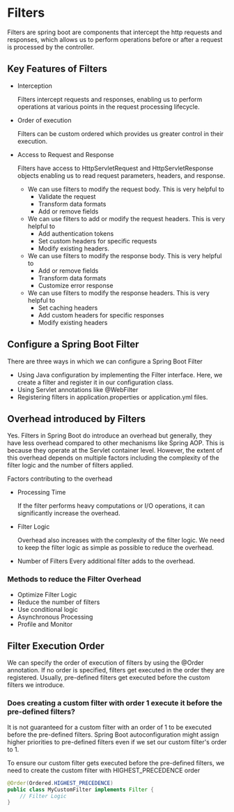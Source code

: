 # Filters

Filters are spring boot are components that intercept the http requests and responses, which allows us to perform 
operations before or after a request is processed by the controller.

## Key Features of Filters

* Interception

    Filters intercept requests and responses, enabling us to perform operations at various points in the request 
processing lifecycle.


* Order of execution

    Filters can be custom ordered which provides us greater control in their execution.


* Access to Request and Response

    Filters have access to HttpServletRequest and HttpServletResponse objects enabling us to read request parameters, 
headers, and response. 
  * We can use filters to modify the request body. This is very helpful to 
    * Validate the request
    * Transform data formats
    * Add or remove fields
  * We can use filters to add or modify the request headers. This is very helpful to 
    * Add authentication tokens
    * Set custom headers for specific requests
    * Modify existing headers.
  * We can use filters to modify the response body. This is very helpful to
    * Add or remove fields
    * Transform data formats
    * Customize error response
  * We can use filters to modify the response headers. This is very helpful to
    * Set caching headers
    * Add custom headers for specific responses
    * Modify existing headers

## Configure a Spring Boot Filter

There are three ways in which we can configure a Spring Boot Filter

* Using Java configuration by implementing the Filter interface. Here, we create a filter and register it in our 
configuration class. 
* Using Servlet annotations like @WebFilter
* Registering filters in application.properties or application.yml files. 

## Overhead introduced by Filters

Yes. Filters in Spring Boot do introduce an overhead but generally, they have less overhead compared to other mechanisms 
like Spring AOP. This is because they operate at the Servlet container level. However, the extent of this overhead 
depends on multiple factors including the complexity of the filter logic and the number of filters applied. 

Factors contributing to the overhead

* Processing Time 

    If the filter performs heavy computations or I/O operations, it can significantly increase the overhead. 


* Filter Logic

    Overhead also increases with the complexity of the filter logic. We need to keep the filter logic as simple as 
possible to reduce the overhead.


* Number of Filters
    Every additional filter adds to the overhead. 

### Methods to reduce the Filter Overhead

* Optimize Filter Logic
* Reduce the number of filters
* Use conditional logic
* Asynchronous Processing
* Profile and Monitor

## Filter Execution Order

We can specify the order of execution of filters by using the @Order annotation. If no order is specified, filters get
executed in the order they are registered. Usually, pre-defined filters get executed before the custom filters we 
introduce.

### Does creating a custom filter with order 1 execute it before the pre-defined filters?
It is not guaranteed for a custom filter with an order of 1 to be executed before the pre-defined filters. Spring Boot 
autoconfiguration might assign higher priorities to pre-defined filters even if we set our custom filter's order to 1. 

To ensure our custom filter gets executed before the pre-defined filters, we need to create the custom filter with 
HIGHEST_PRECEDENCE order

```java
@Order(Ordered.HIGHEST_PRECEDENCE)
public class MyCustomFilter implements Filter {
    // Filter Logic
}
```
